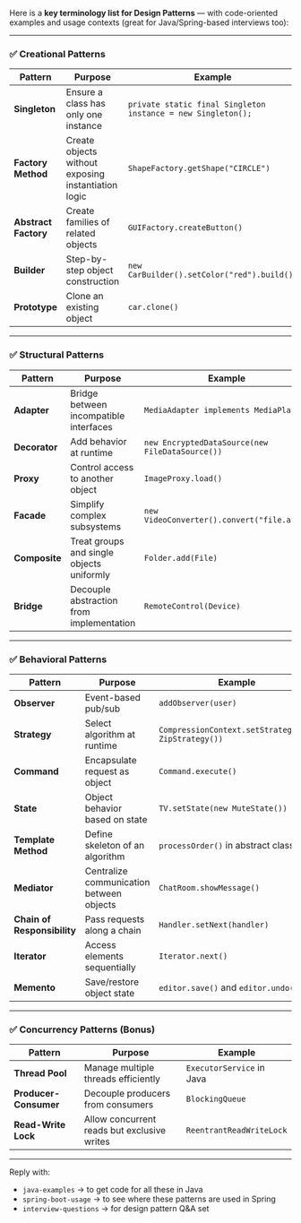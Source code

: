 Here is a **key terminology list for Design Patterns** — with code-oriented examples and usage contexts (great for Java/Spring-based interviews too):

---

### ✅ **Creational Patterns**

| Pattern              | Purpose                                             | Example                                                      |
| -------------------- | --------------------------------------------------- | ------------------------------------------------------------ |
| **Singleton**        | Ensure a class has only one instance                | `private static final Singleton instance = new Singleton();` |
| **Factory Method**   | Create objects without exposing instantiation logic | `ShapeFactory.getShape("CIRCLE")`                            |
| **Abstract Factory** | Create families of related objects                  | `GUIFactory.createButton()`                                  |
| **Builder**          | Step-by-step object construction                    | `new CarBuilder().setColor("red").build();`                  |
| **Prototype**        | Clone an existing object                            | `car.clone()`                                                |

---

### ✅ **Structural Patterns**

| Pattern       | Purpose                                   | Example                                         |
| ------------- | ----------------------------------------- | ----------------------------------------------- |
| **Adapter**   | Bridge between incompatible interfaces    | `MediaAdapter implements MediaPlayer`           |
| **Decorator** | Add behavior at runtime                   | `new EncryptedDataSource(new FileDataSource())` |
| **Proxy**     | Control access to another object          | `ImageProxy.load()`                             |
| **Facade**    | Simplify complex subsystems               | `new VideoConverter().convert("file.avi")`      |
| **Composite** | Treat groups and single objects uniformly | `Folder.add(File)`                              |
| **Bridge**    | Decouple abstraction from implementation  | `RemoteControl(Device)`                         |

---

### ✅ **Behavioral Patterns**

| Pattern                     | Purpose                                  | Example                                             |
| --------------------------- | ---------------------------------------- | --------------------------------------------------- |
| **Observer**                | Event-based pub/sub                      | `addObserver(user)`                                 |
| **Strategy**                | Select algorithm at runtime              | `CompressionContext.setStrategy(new ZipStrategy())` |
| **Command**                 | Encapsulate request as object            | `Command.execute()`                                 |
| **State**                   | Object behavior based on state           | `TV.setState(new MuteState())`                      |
| **Template Method**         | Define skeleton of an algorithm          | `processOrder()` in abstract class                  |
| **Mediator**                | Centralize communication between objects | `ChatRoom.showMessage()`                            |
| **Chain of Responsibility** | Pass requests along a chain              | `Handler.setNext(handler)`                          |
| **Iterator**                | Access elements sequentially             | `Iterator.next()`                                   |
| **Memento**                 | Save/restore object state                | `editor.save()` and `editor.undo()`                 |

---

### ✅ **Concurrency Patterns (Bonus)**

| Pattern               | Purpose                                     | Example                   |
| --------------------- | ------------------------------------------- | ------------------------- |
| **Thread Pool**       | Manage multiple threads efficiently         | `ExecutorService` in Java |
| **Producer-Consumer** | Decouple producers from consumers           | `BlockingQueue`           |
| **Read-Write Lock**   | Allow concurrent reads but exclusive writes | `ReentrantReadWriteLock`  |

---

Reply with:

* `java-examples` → to get code for all these in Java
* `spring-boot-usage` → to see where these patterns are used in Spring
* `interview-questions` → for design pattern Q\&A set
